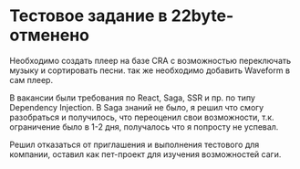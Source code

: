 # Тестовое задание в 22byte-отменено

Необходимо создать плеер на базе CRA с возможностью переключать музыку и сортировать песни. так же необходимо добавить Waveform в сам плеер.

В вакансии были требования по React, Saga, SSR и пр. по типу Dependency Injection.
В Saga знаний не было, я решил что смогу разобраться и получилось, что переоценил свои возможности, т.к. ограничение было в 1-2 дня, получалось что я попросту не успевал.

Решил отказаться от приглашения и выполнения тестового для компании, оставил как пет-проект для изучения возможностей саги.
